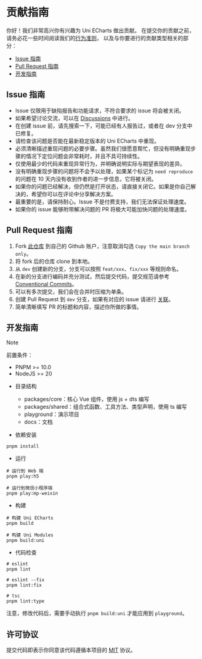 # 贡献指南

你好！我们非常高兴你有兴趣为 Uni ECharts 做出贡献。
在提交你的贡献之前，请务必花一些时间阅读我们的[行为准则](https://github.com/xiaohe0601/.github/blob/main/CODE_OF_CONDUCT.md)，
以及与你要进行的贡献类型相关的部分：

- [Issue 指南](#issue-指南)
- [Pull Request 指南](#pull-request-指南)
- [开发指南](#开发指南)

## Issue 指南

- Issue 仅限用于缺陷报告和功能请求，不符合要求的 issue 将会被关闭。
- 如果希望讨论交流，可以在 [Discussions](https://github.com/xiaohe0601/uni-echarts/discussions) 中进行。
- 在创建 issue 前，请先搜索一下，可能已经有人报告过，或者在 dev 分支中已修复。
- 请检查该问题是否能在最新稳定版本的 Uni ECharts 中重现。
- 必须清晰描述重现问题的必要步骤。虽然我们很愿意帮忙，但没有明确重现步骤的情况下定位问题会非常耗时，并且不具可持续性。
- 仅使用最少的代码来重现异常行为，并明确说明实际与期望表现的差异。
- 没有明确重现步骤的问题将不会予以处理，如果某个标记为 `need reproduce` 的问题在 10 天内没有收到作者的进一步信息，它将被关闭。
- 如果你的问题已经解决，但仍然是打开状态，请直接关闭它。如果是你自己解决的，希望你可以在评论中分享解决方案。
- 最重要的是，请保持耐心。Issue 不是付费支持，我们无法保证处理速度。
- 如果你的 issue 能够附带解决问题的 PR 将极大可能加快问题的处理速度。

## Pull Request 指南

1. Fork [此仓库](https://github.com/xiaohe0601/uni-echarts) 到自己的 Github 账户，注意取消勾选 `Copy the main branch only`。
2. 将 fork 后的仓库 clone 到本地。
3. 从 `dev` 创建新的分支，分支可以按照 `feat/xxx`、`fix/xxx` 等规则命名。
4. 在新的分支进行编码并充分测试，然后提交代码，提交规范请参考 [Conventional Commits](https://www.conventionalcommits.org)。
5. 可以有多次提交，我们会在合并时压缩为单条。
6. 创建 Pull Request 到 `dev` 分支，如果有对应的 issue 请进行
[关联](https://docs.github.com/en/issues/tracking-your-work-with-issues/using-issues/linking-a-pull-request-to-an-issue)。
7. 简单清晰填写 PR 的标题和内容，描述你所做的事情。

## 开发指南

> [!NOTE]
> 前置条件：
> - PNPM >= 10.0
> - NodeJS >= 20

- 目录结构

  - packages/core：核心 Vue 组件，使用 js + dts 编写
  - packages/shared：组合式函数、工具方法、类型声明，使用 ts 编写
  - playground：演示项目
  - docs：文档

- 依赖安装

```shell
pnpm install
```

- 运行

```shell
# 运行到 Web 端
pnpm play:h5

# 运行到微信小程序端
pnpm play:mp-weixin
```

- 构建

```shell
# 构建 Uni ECharts
pnpm build

# 构建 Uni Modules
pnpm build:uni
```

- 代码检查

```shell
# eslint
pnpm lint

# eslint --fix
pnpm lint:fix

# tsc
pnpm lint:type
```

注意，修改代码后，需要手动执行 `pnpm build:uni` 才能应用到 `playground`。

## 许可协议

提交代码即表示你同意该代码遵循本项目的 [MIT](./LICENSE) 协议。